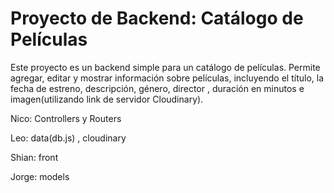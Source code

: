 # Proyecto de Backend: Catálogo de Películas

Este proyecto es un backend simple para un catálogo de películas. 
Permite agregar, editar y mostrar información sobre películas, 
incluyendo el título, la fecha de estreno, descripción, género, director , duración en minutos e imagen(utilizando link de servidor Cloudinary).


Nico: Controllers y Routers

Leo: data(db.js) , cloudinary

Shian: front

Jorge: models

